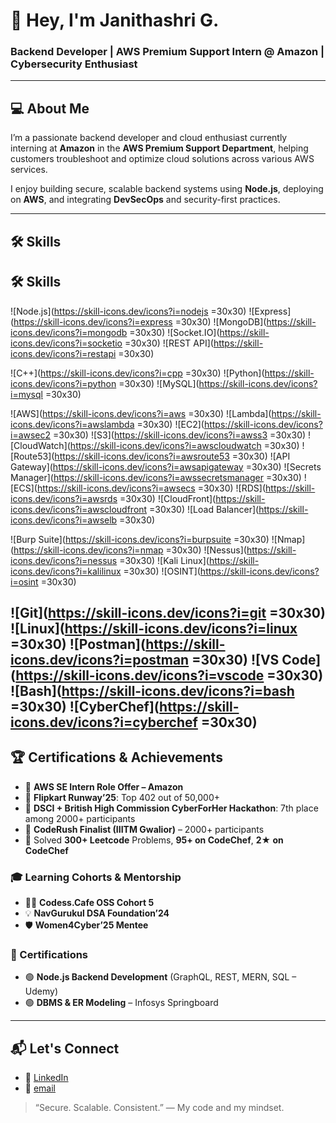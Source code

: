 # 👋 Hey, I'm Janithashri G.

### Backend Developer | AWS Premium Support Intern @ Amazon | Cybersecurity Enthusiast

---

## 💻 About Me

I’m a passionate backend developer and cloud enthusiast currently interning at **Amazon** in the **AWS Premium Support Department**, helping customers troubleshoot and optimize cloud solutions across various AWS services.

I enjoy building secure, scalable backend systems using **Node.js**, deploying on **AWS**, and integrating **DevSecOps** and security-first practices.

---
## 🛠️ Skills


## 🛠️ Skills

![Node.js](https://skill-icons.dev/icons?i=nodejs =30x30) 
![Express](https://skill-icons.dev/icons?i=express =30x30)
![MongoDB](https://skill-icons.dev/icons?i=mongodb =30x30)
![Socket.IO](https://skill-icons.dev/icons?i=socketio =30x30)
![REST API](https://skill-icons.dev/icons?i=restapi =30x30)

![C++](https://skill-icons.dev/icons?i=cpp =30x30)
![Python](https://skill-icons.dev/icons?i=python =30x30)
![MySQL](https://skill-icons.dev/icons?i=mysql =30x30)

![AWS](https://skill-icons.dev/icons?i=aws =30x30)
![Lambda](https://skill-icons.dev/icons?i=awslambda =30x30)
![EC2](https://skill-icons.dev/icons?i=awsec2 =30x30)
![S3](https://skill-icons.dev/icons?i=awss3 =30x30)
![CloudWatch](https://skill-icons.dev/icons?i=awscloudwatch =30x30)
![Route53](https://skill-icons.dev/icons?i=awsroute53 =30x30)
![API Gateway](https://skill-icons.dev/icons?i=awsapigateway =30x30)
![Secrets Manager](https://skill-icons.dev/icons?i=awssecretsmanager =30x30)
![ECS](https://skill-icons.dev/icons?i=awsecs =30x30)
![RDS](https://skill-icons.dev/icons?i=awsrds =30x30)
![CloudFront](https://skill-icons.dev/icons?i=awscloudfront =30x30)
![Load Balancer](https://skill-icons.dev/icons?i=awselb =30x30)

![Burp Suite](https://skill-icons.dev/icons?i=burpsuite =30x30)
![Nmap](https://skill-icons.dev/icons?i=nmap =30x30)
![Nessus](https://skill-icons.dev/icons?i=nessus =30x30)
![Kali Linux](https://skill-icons.dev/icons?i=kalilinux =30x30)
![OSINT](https://skill-icons.dev/icons?i=osint =30x30)

![Git](https://skill-icons.dev/icons?i=git =30x30)
![Linux](https://skill-icons.dev/icons?i=linux =30x30)
![Postman](https://skill-icons.dev/icons?i=postman =30x30)
![VS Code](https://skill-icons.dev/icons?i=vscode =30x30)
![Bash](https://skill-icons.dev/icons?i=bash =30x30)
![CyberChef](https://skill-icons.dev/icons?i=cyberchef =30x30)
---

## 🏆 Certifications & Achievements

- 🔹 **AWS SE Intern Role Offer – Amazon** 
- 🥇 **Flipkart Runway’25**: Top 402 out of 50,000+  
- 🥈 **DSCI + British High Commission CyberForHer Hackathon**: 7th place among 2000+ participants  
- 🏅 **CodeRush Finalist (IIITM Gwalior)** – 2000+ participants  
- 🧠 Solved **300+ Leetcode** Problems, **95+ on CodeChef**, **2★ on CodeChef**

### 🎓 Learning Cohorts & Mentorship
- 👩‍💻 **Codess.Cafe OSS Cohort 5**  
- 💡 **NavGurukul DSA Foundation’24**  
- 🛡 **Women4Cyber’25 Mentee**

### 📜 Certifications
- 🟢 **Node.js Backend Development** (GraphQL, REST, MERN, SQL – Udemy)  
- 🟢 **DBMS & ER Modeling** – Infosys Springboard

---

## 📬 Let's Connect

- 💼 [LinkedIn](https://www.linkedin.com/in/janithashri)  
- 📧 [email](janithashri@gmail.com)  

> “Secure. Scalable. Consistent.” — My code and my mindset.
